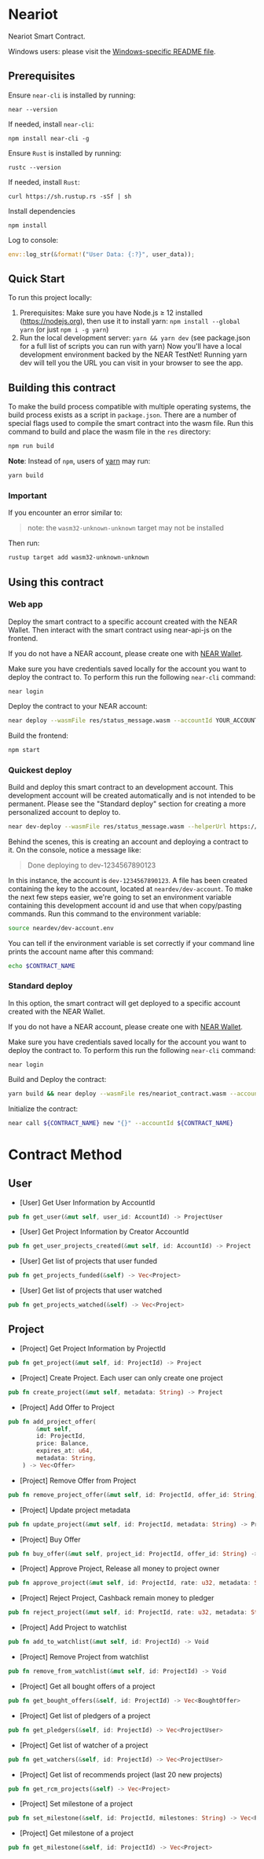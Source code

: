 Neariot
==============

<!-- MAGIC COMMENT: DO NOT DELETE! Everything above this line is hidden on NEAR Examples page -->

Neariot Smart Contract.

Windows users: please visit the [Windows-specific README file](README-Windows.md).

## Prerequisites
Ensure `near-cli` is installed by running:

```
near --version
```

If needed, install `near-cli`:

```
npm install near-cli -g
```

Ensure `Rust` is installed by running:

```
rustc --version
```

If needed, install `Rust`:

```
curl https://sh.rustup.rs -sSf | sh
```

Install dependencies

```
npm install
```

Log to console:
```rs
env::log_str(&format!("User Data: {:?}", user_data));
```

## Quick Start
To run this project locally:

1. Prerequisites: Make sure you have Node.js ≥ 12 installed (https://nodejs.org), then use it to install yarn: `npm install --global yarn` (or just `npm i -g yarn`)
2. Run the local development server: `yarn && yarn dev` (see package.json for a full list of scripts you can run with yarn)
Now you'll have a local development environment backed by the NEAR TestNet! Running yarn dev will tell you the URL you can visit in your browser to see the app.

## Building this contract
To make the build process compatible with multiple operating systems, the build process exists as a script in `package.json`.
There are a number of special flags used to compile the smart contract into the wasm file.
Run this command to build and place the wasm file in the `res` directory:
```bash
npm run build
```

**Note**: Instead of `npm`, users of [yarn](https://yarnpkg.com) may run:
```bash
yarn build
```

### Important
If you encounter an error similar to:
>note: the `wasm32-unknown-unknown` target may not be installed

Then run:

```bash
rustup target add wasm32-unknown-unknown
```

## Using this contract

### Web app

Deploy the smart contract to a specific account created with the NEAR Wallet. Then interact with the smart contract using near-api-js on the frontend.

If you do not have a NEAR account, please create one with [NEAR Wallet](https://wallet.testnet.near.org).

Make sure you have credentials saved locally for the account you want to deploy the contract to. To perform this run the following `near-cli` command:

```
near login
```

Deploy the contract to your NEAR account:

```bash
near deploy --wasmFile res/status_message.wasm --accountId YOUR_ACCOUNT_NAME
```

Build the frontend:

```bash
npm start
```

### Quickest deploy
Build and deploy this smart contract to an development account. This development account will be created automatically and is not intended to be permanent. Please see the "Standard deploy" section for creating a more personalized account to deploy to.

```bash
near dev-deploy --wasmFile res/status_message.wasm --helperUrl https://near-contract-helper.onrender.com
```

Behind the scenes, this is creating an account and deploying a contract to it. On the console, notice a message like:

>Done deploying to dev-1234567890123

In this instance, the account is `dev-1234567890123`. A file has been created containing the key to the account, located at `neardev/dev-account`. To make the next few steps easier, we're going to set an environment variable containing this development account id and use that when copy/pasting commands.
Run this command to the environment variable:

```bash
source neardev/dev-account.env
```

You can tell if the environment variable is set correctly if your command line prints the account name after this command:
```bash
echo $CONTRACT_NAME

```

### Standard deploy
In this option, the smart contract will get deployed to a specific account created with the NEAR Wallet.

If you do not have a NEAR account, please create one with [NEAR Wallet](https://wallet.testnet.near.org).

Make sure you have credentials saved locally for the account you want to deploy the contract to. To perform this run the following `near-cli` command:

```
near login
```

Build and Deploy the contract:

```bash
yarn build && near deploy --wasmFile res/neariot_contract.wasm --accountId ${ACCOUNT_ID}
```

Initialize the contract:

```bash
near call ${CONTRACT_NAME} new "{}" --accountId ${CONTRACT_NAME}
```

# Contract Method
## User
- [User] Get User Information by AccountId
```rs
pub fn get_user(&mut self, user_id: AccountId) -> ProjectUser
```
- [User] Get Project Information by Creator AccountId
```rs
pub fn get_user_projects_created(&mut self, id: AccountId) -> Project
```
- [User] Get list of projects that user funded
```rs
pub fn get_projects_funded(&self) -> Vec<Project>
```
- [User] Get list of projects that user watched
```rs
pub fn get_projects_watched(&self) -> Vec<Project>
```

## Project
- [Project] Get Project Information by ProjectId
```rs
pub fn get_project(&mut self, id: ProjectId) -> Project
```
- [Project] Create Project. Each user can only create one project
```rs
pub fn create_project(&mut self, metadata: String) -> Project
```
- [Project] Add Offer to Project
```rs
pub fn add_project_offer(
        &mut self,
        id: ProjectId,
        price: Balance,
        expires_at: u64,
        metadata: String,
    ) -> Vec<Offer>
```
- [Project] Remove Offer from Project
```rs
pub fn remove_project_offer(&mut self, id: ProjectId, offer_id: String) -> Vec<Offer>
```
- [Project] Update project metadata
```rs
pub fn update_project(&mut self, id: ProjectId, metadata: String) -> Project
```
- [Project] Buy Offer
```rs
pub fn buy_offer(&mut self, project_id: ProjectId, offer_id: String) -> Void
```
- [Project] Approve Project, Release all money to project owner
```rs
pub fn approve_project(&mut self, id: ProjectId, rate: u32, metadata: String) -> Void
```
- [Project] Reject Project, Cashback remain money to pledger
```rs
pub fn reject_project(&mut self, id: ProjectId, rate: u32, metadata: String) -> Void
```
- [Project] Add Project to watchlist
```rs
pub fn add_to_watchlist(&mut self, id: ProjectId) -> Void
```
- [Project] Remove Project from watchlist
```rs
pub fn remove_from_watchlist(&mut self, id: ProjectId) -> Void
```
- [Project] Get all bought offers of a project
```rs
pub fn get_bought_offers(&self, id: ProjectId) -> Vec<BoughtOffer>
```
- [Project] Get list of pledgers of a project
```rs
pub fn get_pledgers(&self, id: ProjectId) -> Vec<ProjectUser>
```
- [Project] Get list of watcher of a project
```rs
pub fn get_watchers(&self, id: ProjectId) -> Vec<ProjectUser>
```
- [Project] Get list of recommends project (last 20 new projects)
```rs
pub fn get_rcm_projects(&self) -> Vec<Project>
```
- [Project] Set milestone of a project
```rs
pub fn set_milestone(&self, id: ProjectId, milestones: String) -> Vec<Project>
```
- [Project] Get milestone of a project
```rs
pub fn get_milestone(&self, id: ProjectId) -> Vec<Project>
```